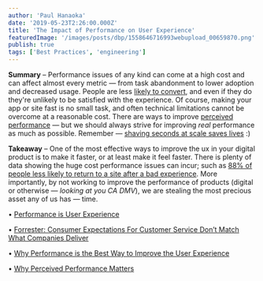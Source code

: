 ```yaml
---
author: 'Paul Hanaoka'
date: '2019-05-23T2:26:00.000Z'
title: 'The Impact of Performance on User Experience'
featuredImage: '/images/posts/dbp/1558646716993webupload_00659870.png'
publish: true
tags: ['Best Practices', 'engineering']
---
```


**Summary** – Performance issues of any kind can come at a high cost and can affect almost every metric — from task abandonment to lower adoption and decreased usage. People are less [likely to convert](https://www.cloudflare.com/learning/performance/more/website-performance-conversion-rates/), and even if they do they're unlikely to be satisfied with the experience. Of course, making your app or site fast is no small task, and often technical limitations cannot be overcome at a reasonable cost. There are ways to improve [perceived performance](https://blog.teamtreehouse.com/perceived-performance) — but we should always strive for improving _real_ performance as much as possible. Remember — [shaving seconds at scale saves lives](https://www.folklore.org/StoryView.py?story=Saving_Lives.txt) :)

**Takeaway** – One of the most effective ways to improve the ux in your digital product is to make it faster, or at least make it feel faster. There is plenty of data showing the huge cost performance issues can incur; such as [88% of people less likely to return to a site after a bad experience](http://designingforperformance.com/changing-culture/#impact-on-business-metrics). More importantly, by not working to improve the performance of products (digital or otherwise — _looking at you CA DMV_), we are stealing the most precious asset any of us has — time.

• [Performance is User Experience](http://designingforperformance.com/performance-is-ux/)

• [Forrester: Consumer Expectations For Customer Service Don’t Match What Companies Deliver](https://go.forrester.com/blogs/consumer-expectations-for-customer-service-dont-match-what-companies-deliver/)

• [Why Performance is the Best Way to Improve the User Experience](https://boagworld.com/usability/performance-ux/)

• [Why Perceived Performance Matters](https://www.smashingmagazine.com/2015/09/why-performance-matters-the-perception-of-time/)
